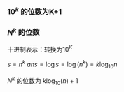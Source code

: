 
### $10^k$ 的位数为K+1


### $N^k$ 的位数

十进制表示：转换为$10^K$

$s=n^k$
$ans=\log s= \log (n^k)=k\log_{10} n$

$N^k$ 的位数为 $k\log_{10} (n) + 1$



